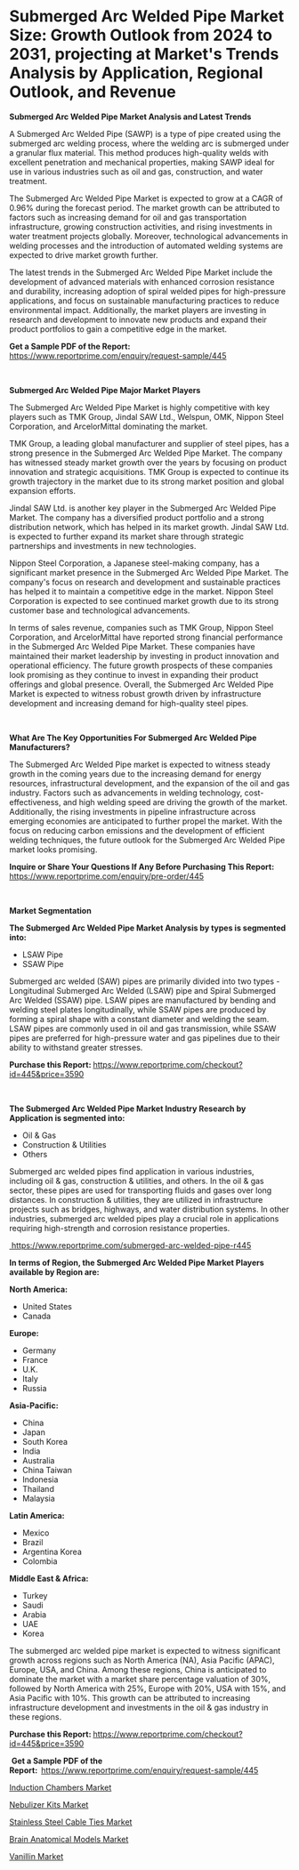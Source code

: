 <p><h1>Submerged Arc Welded Pipe Market Size: Growth Outlook from 2024 to 2031, projecting at Market's Trends Analysis by Application, Regional Outlook, and Revenue</h1></p><p><strong>Submerged Arc Welded Pipe Market Analysis and Latest Trends</strong></p>
<p><p>A Submerged Arc Welded Pipe (SAWP) is a type of pipe created using the submerged arc welding process, where the welding arc is submerged under a granular flux material. This method produces high-quality welds with excellent penetration and mechanical properties, making SAWP ideal for use in various industries such as oil and gas, construction, and water treatment.</p><p>The Submerged Arc Welded Pipe Market is expected to grow at a CAGR of 0.96% during the forecast period. The market growth can be attributed to factors such as increasing demand for oil and gas transportation infrastructure, growing construction activities, and rising investments in water treatment projects globally. Moreover, technological advancements in welding processes and the introduction of automated welding systems are expected to drive market growth further.</p><p>The latest trends in the Submerged Arc Welded Pipe Market include the development of advanced materials with enhanced corrosion resistance and durability, increasing adoption of spiral welded pipes for high-pressure applications, and focus on sustainable manufacturing practices to reduce environmental impact. Additionally, the market players are investing in research and development to innovate new products and expand their product portfolios to gain a competitive edge in the market.</p></p>
<p><strong>Get a Sample PDF of the Report:&nbsp;</strong> <a href="https://www.reportprime.com/enquiry/request-sample/445">https://www.reportprime.com/enquiry/request-sample/445</a></p>
<p>&nbsp;</p>
<p><strong>Submerged Arc Welded Pipe Major Market Players</strong></p>
<p><p>The Submerged Arc Welded Pipe Market is highly competitive with key players such as TMK Group, Jindal SAW Ltd., Welspun, OMK, Nippon Steel Corporation, and ArcelorMittal dominating the market. </p><p>TMK Group, a leading global manufacturer and supplier of steel pipes, has a strong presence in the Submerged Arc Welded Pipe Market. The company has witnessed steady market growth over the years by focusing on product innovation and strategic acquisitions. TMK Group is expected to continue its growth trajectory in the market due to its strong market position and global expansion efforts.</p><p>Jindal SAW Ltd. is another key player in the Submerged Arc Welded Pipe Market. The company has a diversified product portfolio and a strong distribution network, which has helped in its market growth. Jindal SAW Ltd. is expected to further expand its market share through strategic partnerships and investments in new technologies.</p><p>Nippon Steel Corporation, a Japanese steel-making company, has a significant market presence in the Submerged Arc Welded Pipe Market. The company's focus on research and development and sustainable practices has helped it to maintain a competitive edge in the market. Nippon Steel Corporation is expected to see continued market growth due to its strong customer base and technological advancements.</p><p>In terms of sales revenue, companies such as TMK Group, Nippon Steel Corporation, and ArcelorMittal have reported strong financial performance in the Submerged Arc Welded Pipe Market. These companies have maintained their market leadership by investing in product innovation and operational efficiency. The future growth prospects of these companies look promising as they continue to invest in expanding their product offerings and global presence. Overall, the Submerged Arc Welded Pipe Market is expected to witness robust growth driven by infrastructure development and increasing demand for high-quality steel pipes.</p></p>
<p>&nbsp;</p>
<p><strong>What Are The Key Opportunities For Submerged Arc Welded Pipe Manufacturers?</strong></p>
<p><p>The Submerged Arc Welded Pipe market is expected to witness steady growth in the coming years due to the increasing demand for energy resources, infrastructural development, and the expansion of the oil and gas industry. Factors such as advancements in welding technology, cost-effectiveness, and high welding speed are driving the growth of the market. Additionally, the rising investments in pipeline infrastructure across emerging economies are anticipated to further propel the market. With the focus on reducing carbon emissions and the development of efficient welding techniques, the future outlook for the Submerged Arc Welded Pipe market looks promising.</p></p>
<p><strong>Inquire or Share Your Questions If Any Before Purchasing This Report:</strong> <a href="https://www.reportprime.com/enquiry/pre-order/445">https://www.reportprime.com/enquiry/pre-order/445</a></p>
<p>&nbsp;</p>
<p><strong>Market Segmentation</strong></p>
<p><strong>The Submerged Arc Welded Pipe Market Analysis by types is segmented into:</strong></p>
<p><ul><li>LSAW Pipe</li><li>SSAW Pipe</li></ul></p>
<p><p>Submerged arc welded (SAW) pipes are primarily divided into two types - Longitudinal Submerged Arc Welded (LSAW) pipe and Spiral Submerged Arc Welded (SSAW) pipe. LSAW pipes are manufactured by bending and welding steel plates longitudinally, while SSAW pipes are produced by forming a spiral shape with a constant diameter and welding the seam. LSAW pipes are commonly used in oil and gas transmission, while SSAW pipes are preferred for high-pressure water and gas pipelines due to their ability to withstand greater stresses.</p></p>
<p><strong>Purchase this Report:&nbsp;</strong><a href="https://www.reportprime.com/checkout?id=445&price=3590">https://www.reportprime.com/checkout?id=445&price=3590</a></p>
<p>&nbsp;</p>
<p><strong>The Submerged Arc Welded Pipe Market Industry Research by Application is segmented into:</strong></p>
<p><ul><li>Oil & Gas</li><li>Construction & Utilities</li><li>Others</li></ul></p>
<p><p>Submerged arc welded pipes find application in various industries, including oil & gas, construction & utilities, and others. In the oil & gas sector, these pipes are used for transporting fluids and gases over long distances. In construction & utilities, they are utilized in infrastructure projects such as bridges, highways, and water distribution systems. In other industries, submerged arc welded pipes play a crucial role in applications requiring high-strength and corrosion resistance properties.</p></p>
<p><a href="https://www.reportprime.com/submerged-arc-welded-pipe-r445">&nbsp;https://www.reportprime.com/submerged-arc-welded-pipe-r445</a></p>
<p><strong>In terms of Region, the Submerged Arc Welded Pipe Market Players available by Region are:</strong></p>
<p>
    <p> <strong> North America: </strong>
        <ul>
            <li>United States</li>
            <li>Canada</li>
        </ul>
        </p> 
    <p> <strong> Europe: </strong>
        <ul>
            <li>Germany</li>
            <li>France</li>
            <li>U.K.</li>
            <li>Italy</li>
            <li>Russia</li>
        </ul>
        </p> 
    <p> <strong> Asia-Pacific: </strong>
        <ul>
            <li>China</li>
            <li>Japan</li>
            <li>South Korea</li>
            <li>India</li>
            <li>Australia</li>
            <li>China Taiwan</li>
            <li>Indonesia</li>
            <li>Thailand</li>
            <li>Malaysia</li>
        </ul>
        </p> 
    <p> <strong> Latin America: </strong>
        <ul>
            <li>Mexico</li>
            <li>Brazil</li>
            <li>Argentina Korea</li>
            <li>Colombia</li>
        </ul>
        </p> 
    <p> <strong> Middle East & Africa: </strong>
        <ul>
            <li>Turkey</li>
            <li>Saudi</li>
            <li>Arabia</li>
            <li>UAE</li>
            <li>Korea</li>
        </ul>
    </p>
    </p>
<p><p>The submerged arc welded pipe market is expected to witness significant growth across regions such as North America (NA), Asia Pacific (APAC), Europe, USA, and China. Among these regions, China is anticipated to dominate the market with a market share percentage valuation of 30%, followed by North America with 25%, Europe with 20%, USA with 15%, and Asia Pacific with 10%. This growth can be attributed to increasing infrastructure development and investments in the oil & gas industry in these regions.</p></p>
<p><strong>Purchase this Report: </strong><a href="https://www.reportprime.com/checkout?id=445&price=3590">https://www.reportprime.com/checkout?id=445&price=3590</a></p>
<p>&nbsp;<strong>Get a Sample PDF of the Report:&nbsp;&nbsp;</strong><a href="https://www.reportprime.com/enquiry/request-sample/445">https://www.reportprime.com/enquiry/request-sample/445</a></p>
<p><strong></strong></p>
<p><p><a href="https://medium.com/@audieyost2008/induction-chambers-market-forecasts-market-trends-and-impact-analysis-2024-2031-913163e07f40">Induction Chambers Market</a></p><p><a href="https://medium.com/@addiehirthe44/nebulizer-kits-market-size-is-growing-at-cagr-of-8-5-d5a403cf30cc">Nebulizer Kits Market</a></p><p><a href="https://github.com/kishanagarner91/Market-Research-Report-List-1/blob/main/stainless-steel-cable-ties-market.md">Stainless Steel Cable Ties Market</a></p><p><a href="https://medium.com/@ralphyoung1949/brain-anatomical-models-market-outlook-and-forecast-from-2024-to-2031-143f19948b30">Brain Anatomical Models Market</a></p><p><a href="https://github.com/hrhzhypq19/Market-Research-Report-List-1/blob/main/vanillin-market.md">Vanillin Market</a></p></p>